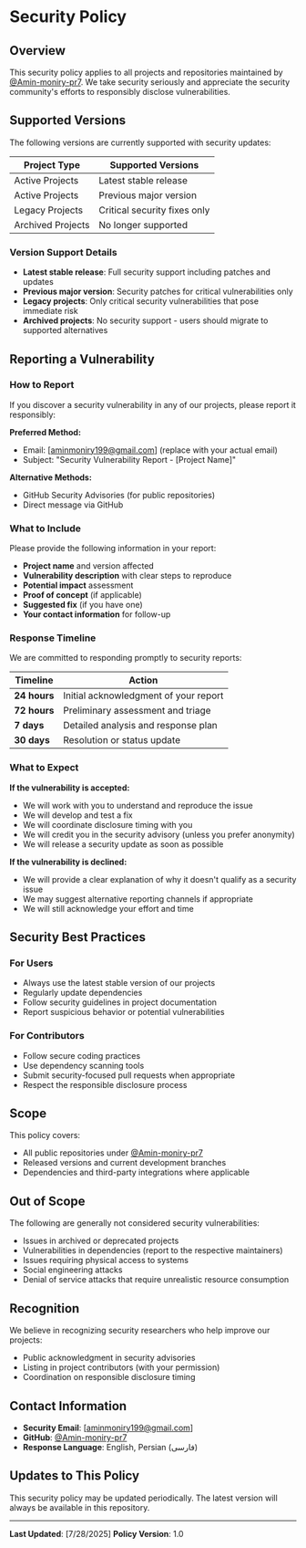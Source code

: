 # Security Policy

## Overview
This security policy applies to all projects and repositories maintained by [@Amin-moniry-pr7](https://github.com/Amin-moniry-pr7). We take security seriously and appreciate the security community's efforts to responsibly disclose vulnerabilities.

## Supported Versions
The following versions are currently supported with security updates:

| Project Type | Supported Versions | 
| ------------ | ------------------ |
| Active Projects | Latest stable release | :white_check_mark: |
| Active Projects | Previous major version | :white_check_mark: |
| Legacy Projects | Critical security fixes only | :warning: |
| Archived Projects | No longer supported | :x: |

### Version Support Details
- **Latest stable release**: Full security support including patches and updates
- **Previous major version**: Security patches for critical vulnerabilities only
- **Legacy projects**: Only critical security vulnerabilities that pose immediate risk
- **Archived projects**: No security support - users should migrate to supported alternatives

## Reporting a Vulnerability

### How to Report
If you discover a security vulnerability in any of our projects, please report it responsibly:

**Preferred Method:**
- Email: [aminmoniry199@gmail.com] (replace with your actual email)
- Subject: "Security Vulnerability Report - [Project Name]"

**Alternative Methods:**
- GitHub Security Advisories (for public repositories)
- Direct message via GitHub

### What to Include
Please provide the following information in your report:
- **Project name** and version affected
- **Vulnerability description** with clear steps to reproduce
- **Potential impact** assessment
- **Proof of concept** (if applicable)
- **Suggested fix** (if you have one)
- **Your contact information** for follow-up

### Response Timeline
We are committed to responding promptly to security reports:

| Timeline | Action |
| -------- | ------ |
| **24 hours** | Initial acknowledgment of your report |
| **72 hours** | Preliminary assessment and triage |
| **7 days** | Detailed analysis and response plan |
| **30 days** | Resolution or status update |

### What to Expect

**If the vulnerability is accepted:**
- We will work with you to understand and reproduce the issue
- We will develop and test a fix
- We will coordinate disclosure timing with you
- We will credit you in the security advisory (unless you prefer anonymity)
- We will release a security update as soon as possible

**If the vulnerability is declined:**
- We will provide a clear explanation of why it doesn't qualify as a security issue
- We may suggest alternative reporting channels if appropriate
- We will still acknowledge your effort and time

## Security Best Practices

### For Users
- Always use the latest stable version of our projects
- Regularly update dependencies
- Follow security guidelines in project documentation
- Report suspicious behavior or potential vulnerabilities

### For Contributors
- Follow secure coding practices
- Use dependency scanning tools
- Submit security-focused pull requests when appropriate
- Respect the responsible disclosure process

## Scope
This policy covers:
- All public repositories under [@Amin-moniry-pr7](https://github.com/Amin-moniry-pr7)
- Released versions and current development branches
- Dependencies and third-party integrations where applicable

## Out of Scope
The following are generally not considered security vulnerabilities:
- Issues in archived or deprecated projects
- Vulnerabilities in dependencies (report to the respective maintainers)
- Issues requiring physical access to systems
- Social engineering attacks
- Denial of service attacks that require unrealistic resource consumption

## Recognition
We believe in recognizing security researchers who help improve our projects:
- Public acknowledgment in security advisories
- Listing in project contributors (with your permission)
- Coordination on responsible disclosure timing

## Contact Information
- **Security Email**: [aminmoniry199@gmail.com]
- **GitHub**: [@Amin-moniry-pr7](https://github.com/Amin-moniry-pr7)
- **Response Language**: English, Persian (فارسی)

## Updates to This Policy
This security policy may be updated periodically. The latest version will always be available in this repository.

---

**Last Updated**: [7/28/2025]
**Policy Version**: 1.0

